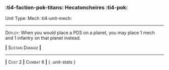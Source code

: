 ### :ti4-faction-pok-titans: **Hecatoncheires** :ti4-pok:

Unit Type: Mech :ti4-unit-mech:

---

<span style="font-variant:small-caps;">Deploy</span>: When you would place a PDS on a planet, you may place 1 mech and 1 infantry on that planet instead.

__|__ <span style="font-variant:small-caps;">Sustain Damage</span> __|__

---

__|__ <span style="font-variant:small-caps;">Cost 2</span> __|__ <span style="font-variant:small-caps;">Combat 6</span> __|__
{ .unit-stats }
